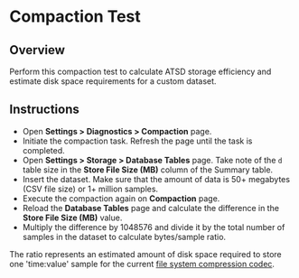 # Compaction Test

## Overview

Perform this compaction test to calculate ATSD storage efficiency and estimate disk space requirements for a custom dataset. 

## Instructions

* Open **Settings > Diagnostics > Compaction** page.
* Initiate the compaction task. Refresh the page until the task is completed.
* Open **Settings > Storage > Database Tables** page. Take note of the `d` table size in the **Store File Size (MB)** column of the Summary table.
* Insert the dataset. Make sure that the amount of data is 50+ megabytes (CSV file size) or 1+ million samples.
* Execute the compaction again on **Compaction** page.
* Reload the **Database Tables** page and calculate the difference in the **Store File Size (MB)** value.
* Multiply the difference by 1048576 and divide it by the total number of samples in the dataset to calculate bytes/sample ratio.

The ratio represents an estimated amount of disk space required to store one 'time:value' sample for the current [file system compression codec](compaction.md#file-system-compression).